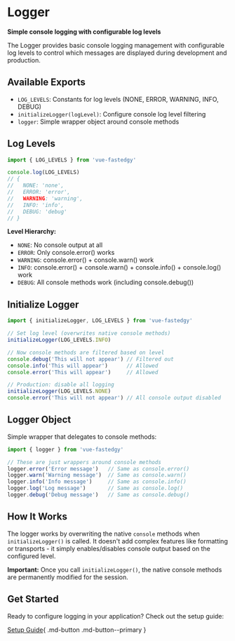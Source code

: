 # Logger

**Simple console logging with configurable log levels**

The Logger provides basic console logging management with configurable log levels to control which messages are displayed during development and production.

## Available Exports

- `LOG_LEVELS`: Constants for log levels (NONE, ERROR, WARNING, INFO, DEBUG)
- `initializeLogger(logLevel)`: Configure console log level filtering
- `logger`: Simple wrapper object around console methods

## Log Levels

```javascript
import { LOG_LEVELS } from 'vue-fastedgy'

console.log(LOG_LEVELS)
// {
//   NONE: 'none',
//   ERROR: 'error',
//   WARNING: 'warning',
//   INFO: 'info',
//   DEBUG: 'debug'
// }
```

**Level Hierarchy:**
- `NONE`: No console output at all
- `ERROR`: Only console.error() works
- `WARNING`: console.error() + console.warn() work
- `INFO`: console.error() + console.warn() + console.info() + console.log() work
- `DEBUG`: All console methods work (including console.debug())

## Initialize Logger

```javascript
import { initializeLogger, LOG_LEVELS } from 'vue-fastedgy'

// Set log level (overwrites native console methods)
initializeLogger(LOG_LEVELS.INFO)

// Now console methods are filtered based on level
console.debug('This will not appear') // Filtered out
console.info('This will appear')      // Allowed
console.error('This will appear')     // Allowed

// Production: disable all logging
initializeLogger(LOG_LEVELS.NONE)
console.error('This will not appear') // All console output disabled
```

## Logger Object

Simple wrapper that delegates to console methods:

```javascript
import { logger } from 'vue-fastedgy'

// These are just wrappers around console methods
logger.error('Error message')   // Same as console.error()
logger.warn('Warning message')  // Same as console.warn()
logger.info('Info message')     // Same as console.info()
logger.log('Log message')       // Same as console.log()
logger.debug('Debug message')   // Same as console.debug()
```

## How It Works

The logger works by overwriting the native `console` methods when `initializeLogger()` is called. It doesn't add complex features like formatting or transports - it simply enables/disables console output based on the configured level.

**Important:** Once you call `initializeLogger()`, the native console methods are permanently modified for the session.

## Get Started

Ready to configure logging in your application? Check out the setup guide:

[Setup Guide](setup.md){ .md-button .md-button--primary }
